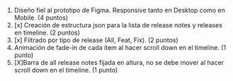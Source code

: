 1. Diseño fiel al prototipo de Figma. Responsive tanto en Desktop como en Mobile. (4 puntos)
2. [x] Creación de estructura json para la lista de release notes y releases en timeline. (2 puntos)
3. [x] Filtrado por tipo de release (All, Feat, Fix). (2 puntos)
4. Animación de fade-in de cada ítem al hacer scroll down en el timeline. (1 punto)
5. [X]Barra de all release notes fijada en altura, no se debe mover al hacer scroll down en el timeline. (1 punto)
